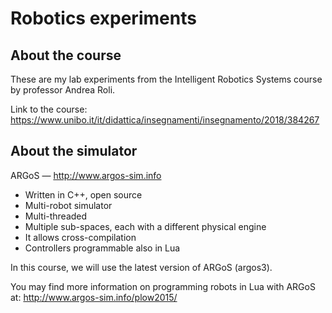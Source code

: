 # Robotics experiments

## About the course
These are my lab experiments from the Intelligent Robotics Systems course by professor Andrea Roli.

Link to the course: https://www.unibo.it/it/didattica/insegnamenti/insegnamento/2018/384267

## About the simulator
ARGoS — http://www.argos-sim.info
* Written in C++, open source
* Multi-robot simulator
* Multi-threaded
* Multiple sub-spaces, each with a different physical engine
* It allows cross-compilation
* Controllers programmable also in Lua

In this course, we will use the latest version of ARGoS (argos3).

You may find more information on programming robots in Lua with ARGoS at: http://www.argos-sim.info/plow2015/
